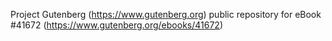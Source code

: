 Project Gutenberg (https://www.gutenberg.org) public repository for eBook #41672 (https://www.gutenberg.org/ebooks/41672)

